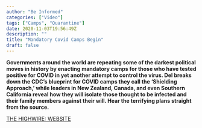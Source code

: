 ```yaml
---
author: "Be Informed"
categories: ["Video"]
tags: ["Camps", "Quarantine"]
date: 2020-11-03T19:56:49Z
description: ""
title: "Mandatory Covid Camps Begin"
draft: false
---
```


**Governments around the world are repeating some of the darkest political moves in history by enacting mandatory camps for those who have tested  positive for COVID in yet another attempt to control the virus. Del  breaks down the CDC’s blueprint for COVID camps they call the ‘Shielding Approach,’ while leaders in New Zealand, Canada, and even Southern  California reveal how they will isolate those thought to be infected and their family members against their will.  Hear the terrifying plans  straight from the source.**

[THE HIGHWIRE: WEBSITE](https://thehighwire.com/videos/mandatory-covid-camps-begin/)